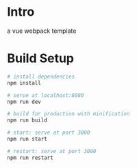 # Intro
a vue webpack template

# Build Setup
``` bash
# install dependencies
npm install

# serve at localhost:8080
npm run dev

# build for production with minification
npm run build

# start: serve at port 3000
npm run start

# restart: serve at port 3000
npm run restart
```
